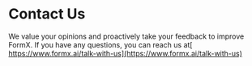 # Contact Us

We value your opinions and proactively take your feedback to improve FormX. If you have any questions, you can reach us at[ https://www.formx.ai/talk-with-us](https://www.formx.ai/talk-with-us)

